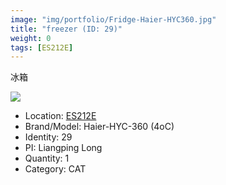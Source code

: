 ```yaml
---
image: "img/portfolio/Fridge-Haier-HYC360.jpg"
title: "freezer (ID: 29)"
weight: 0
tags: [ES212E]
---
```


冰箱

<!--more-->

![](../../img/portfolio/Fridge-Haier-HYC360.jpg)

- Location: [ES212E](../../tags/es212e)
- Brand/Model: Haier-HYC-360 (4oC)
- Identity: 29
- PI: Liangping Long
- Quantity: 1
- Category: CAT






